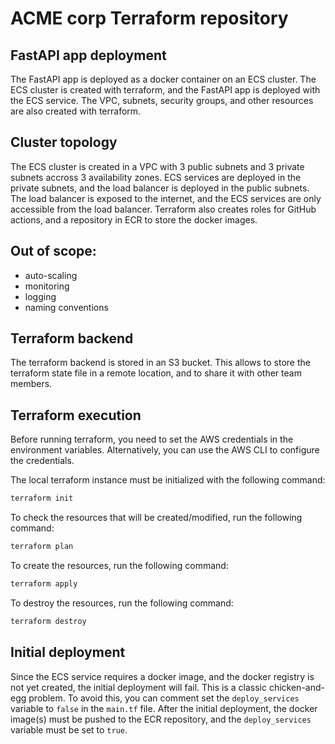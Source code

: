 # ACME corp Terraform repository
## FastAPI app deployment
The FastAPI app is deployed as a docker container on an ECS cluster.
The ECS cluster is created with terraform, and the FastAPI app is deployed with the ECS service.
The VPC, subnets, security groups, and other resources are also created with terraform.

## Cluster topology
The ECS cluster is created in a VPC with 3 public subnets and 3 private subnets accross 3 availability zones.
ECS services are deployed in the private subnets, and the load balancer is deployed in the public subnets.
The load balancer is exposed to the internet, and the ECS services are only accessible from the load balancer.
Terraform also creates roles for GitHub actions, and a repository in ECR to store the docker images.

## Out of scope:
- auto-scaling
- monitoring
- logging
- naming conventions

## Terraform backend
The terraform backend is stored in an S3 bucket.
This allows to store the terraform state file in a remote location, and to share it with other team members.

## Terraform execution
Before running terraform, you need to set the AWS credentials in the environment variables.
Alternatively, you can use the AWS CLI to configure the credentials.

The local terraform instance must be initialized with the following command:
```bash
terraform init
```

To check the resources that will be created/modified, run the following command:
```bash
terraform plan
```

To create the resources, run the following command:
```bash
terraform apply
```

To destroy the resources, run the following command:
```bash
terraform destroy
```

## Initial deployment
Since the ECS service requires a docker image, and the docker registry is not yet created, the initial deployment will fail.
This is a classic chicken-and-egg problem.
To avoid this, you can comment set the `deploy_services` variable to `false` in the `main.tf` file.
After the initial deployment, the docker image(s) must be pushed to the ECR repository, and the `deploy_services` variable must be set to `true`.

